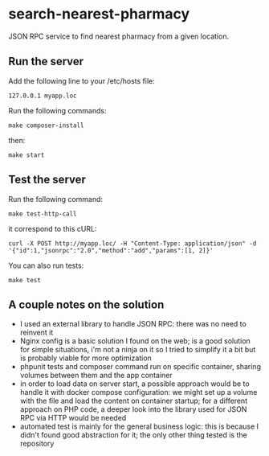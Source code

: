 # search-nearest-pharmacy

JSON RPC service to find nearest pharmacy from a given location.

## Run the server

Add the following line to your /etc/hosts file:

`127.0.0.1 myapp.loc`

Run the following commands: 

`make composer-install`

then: 

`make start`

## Test the server

Run the following command: 

`make test-http-call`

it correspond to this cURL: 

`curl -X POST http://myapp.loc/ -H "Content-Type: application/json" -d '{"id":1,"jsonrpc":"2.0","method":"add","params":[1, 2]}'`

You can also run tests: 

`make test`

## A couple notes on the solution

- I used an external library to handle JSON RPC: there was no need to reinvent it
- Nginx config is a basic solution I found on the web; is a good solution for simple situations, i'm not a ninja on it 
so I tried to simplify it a bit but is probably viable for more optimization
- phpunit tests and composer command run on specific container, sharing volumes between them and the app container
- in order to load data on server start, a possible approach would be to handle it with docker compose configuration: 
we might set up a volume with the file and load the content on container startup; 
for a different approach on PHP code, a deeper look into the library used for JSON RPC via HTTP would be needed
- automated test is mainly for the general business logic: this is because I didn't found good abstraction for it; 
the only other thing tested is the repository
